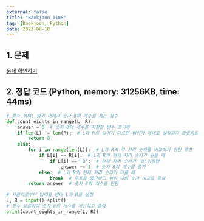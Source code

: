 ```yaml
---
external: false
title: "Baekjoon 1105"
tag: [Baekjoon, Python]
date: 2023-08-10
---
```


## 1. 문제

[문제 확인하기](https://www.acmicpc.net/problem/1105)

## 2. 정답 코드 (Python, memory: 31256KB, time: 44ms)

```python
# 함수 정의: 범위 내에서 숫자 8의 개수를 세는 함수
def count_eights_in_range(L, R):
    answer = 0  # 숫자 8의 개수를 저장할 변수 초기화
    if len(L) != len(R):  # L과 R의 길이가 다르면 범위가 제대로 설정되지 않았음을 의미하므로 0을 반환
        return 0
    else:
        for i in range(len(L)):  # L과 R의 각 자리 숫자를 비교하기 위한 루프
            if L[i] == R[i]:  # L과 R의 현재 자리 숫자가 같을 때
                if L[i] == '8':  # 현재 자리 숫자가 '8'이라면
                    answer += 1  # 숫자 8의 개수를 증가
            else:  # L과 R의 현재 자리 숫자가 다를 때
                break  # 루프를 중단하고 범위 내의 숫자 비교를 종료
        return answer  # 숫자 8의 개수를 반환

# 사용자로부터 입력을 받아 L과 R을 설정
L, R = input().split()
# 함수 호출하여 숫자 8의 개수를 계산하고 출력
print(count_eights_in_range(L, R))
```
